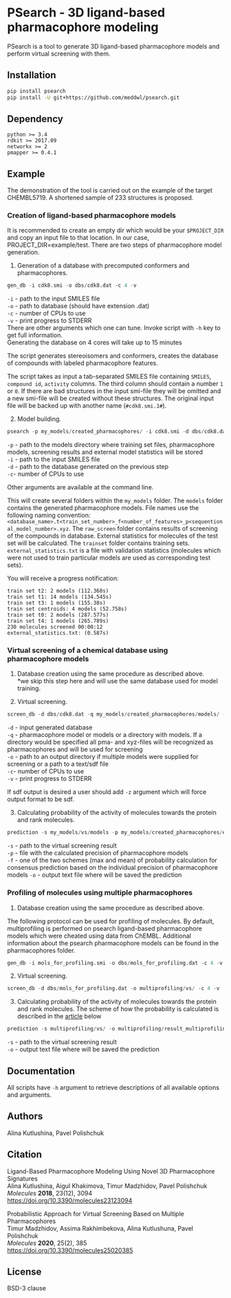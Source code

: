# PSearch - 3D ligand-based pharmacophore modeling

PSearch is a tool to generate 3D ligand-based pharmacophore models and perform virtual screening with them.

## Installation

```bash
pip install psearch
pip install -U git+https://github.com/meddwl/psearch.git
```

## Dependency
 
`python >= 3.4`  
`rdkit >= 2017.09`  
`networkx >= 2`  
`pmapper >= 0.4.1`  

## Example
The demonstration of the tool is carried out on the example of the target CHEMBL5719. A shortened sample of 233 structures is proposed.

### Creation of ligand-based pharmacophore models
It is recommended to create an empty dir which would be your `$PROJECT_DIR` and copy an input file to that location.
In our case, PROJECT_DIR=example/test.
There are two steps of pharmacophore model generation.

1. Generation of a database with precomputed conformers and pharmacophores. 

```python
gen_db -i cdk8.smi -o dbs/cdk8.dat -c 4 -v
```
`-i` - path to the input SMILES file  
`-o` - path to database (should have extension .dat)  
`-c` - number of CPUs to use  
`-v` - print progress to STDERR  
There are other arguments which one can tune. Invoke script with `-h` key to get full information.  
Generating the database on 4 cores will take up to 15 minutes  

The script generates stereoisomers and conformers, creates the database of compounds with labeled pharmacophore features.  

The script takes as input a tab-separated SMILES file containing `SMILES`, `compound id`, `activity` columns. 
The third column should contain a number `1` or `0`. If there are bad structures in the input smi-file they 
will be omitted and a new smi-file will be created without these structures. The original input file 
will be backed up with another name (`#cdk8.smi.1#`).

2. Model building.  

```python
psearch -p my_models/created_pharmacophores/ -i cdk8.smi -d dbs/cdk8.dat -c 4
```
`-p` - path to the models directory where training set files, pharmacophore models, screening results and external model statistics will be stored  
`-i` - path to the input SMILES file  
`-d` - path to the database generated on the previous step  
`-c`- number of CPUs to use  

Other arguments are available at the command line.

This will create several folders within the `my_models` folder. The `models` folder contains the generated pharmacophore models. 
File names use the following naming convention: `<database_name>.t<train_set_number>_f<number_of_features>_p<sequentional_model_number>.xyz`.
The `raw_screen` folder contains results of screening of the compounds in database. External statistics for molecules of the test set will be calculated.
The `trainset` folder contains training sets. `external_statistics.txt` is a file with validation statistics 
(molecules which were not used to train particular models are used as corresponding test sets).

You will receive a progress notification:
```
train set t2: 2 models (112.368s)
train set t1: 14 models (134.545s)
train set t3: 1 models (155.38s)
train set centroids: 4 models (52.758s)
train set t0: 2 models (287.577s)
train set t4: 1 models (265.789s)
230 molecules screened 00:00:12
external_statistics.txt: (0.587s)
```

### Virtual screening of a chemical database using pharmacophore models 

1. Database creation using the same procedure as described above.   
*we skip this step here and will use the same database used for model training.

2. Virtual screening.
  
```python
screen_db -d dbs/cdk8.dat -q my_models/created_pharmacophores/models/ -o my_models/vs/ -c 4 -v
```
`-d` - input generated database  
`-q` - pharmacophore model or models or a directory with models. If a directory would be specified all pma- and xyz-files will be recognized as pharmacophores and will be used for screening  
`-o` - path to an output directory if multiple models were supplied for screening or a path to a text/sdf file  
`-c`- number of CPUs to use  
`-v` - print progress to STDERR  

If sdf output is desired a user should add `-z` argument which will force output format to be sdf.

3. Calculating probability of the activity of molecules towards the protein and rank molecules.  

```python
prediction -s my_models/vs/models -p my_models/created_pharmacophores/external_statistics.txt -f max -o my_models/results.txt
```
`-s` - path to the virtual screening result  
`-p` - file with the calculated precision of pharmacophore models  
`-f` - one of the two schemes (max and mean) of probability calculation for consensus prediction based on the individual precision of pharmacophore models 
`-o` - output text file where will be saved the prediction


### Profiling of molecules using multiple pharmacophores

1. Database creation using the same procedure as described above. 

The following protocol can be used for profiling of molecules. By default, multiprofiling is performed on 
psearch ligand-based pharmacophore models which were cheated using data from ChEMBL. Additional information about 
the psearch pharmacophore models can be found in the pharmacophores folder.

```python
gen_db -i mols_for_profiling.smi -o dbs/mols_for_profiling.dat -c 4 -v
```

2. Virtual screening.
  
```python
screen_db -d dbs/mols_for_profiling.dat -o multiprofiling/vs/ -c 4 -v
```

3. Calculating probability of the activity of molecules towards the protein and rank molecules.
The scheme of how the probability is calculated is described in the [article](https://doi.org/10.3390/molecules25020385) below

```python
prediction -s multiprofiling/vs/ -o multiprofiling/result_multiprofiling.txt
```
`-s` - path to the virtual screening result  
`-o` - output text file where will be saved the prediction 

## Documentation

All scripts have `-h` argument to retrieve descriptions of all available options and arguments.

## Authors
Alina Kutlushina, Pavel Polishchuk

## Citation
Ligand-Based Pharmacophore Modeling Using Novel 3D Pharmacophore Signatures  
Alina Kutlushina, Aigul Khakimova, Timur Madzhidov, Pavel Polishchuk  
*Molecules* **2018**, 23(12), 3094  
https://doi.org/10.3390/molecules23123094

Probabilistic Approach for Virtual Screening Based on Multiple Pharmacophores  
Timur Madzhidov, Assima Rakhimbekova, Alina Kutlushuna, Pavel Polishchuk  
*Molecules* **2020**, 25(2), 385  
https://doi.org/10.3390/molecules25020385  

## License
BSD-3 clause
